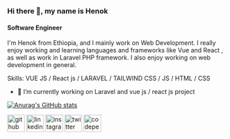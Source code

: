 ### Hi there 👋, my name is Henok
#### Software Engineer
I'm Henok from Ethiopia, and I mainly work on Web Development. I really enjoy working and learning languages and frameworks like Vue and React , as well as work in Laravel PHP framework. I also enjoy working on web development in general.

Skills: VUE JS / React js / LARAVEL / TAILWIND CSS / JS / HTML / CSS

- 🔭 I’m currently working on Laravel and vue js / react js project  

[![Anurag's GitHub stats](https://github-readme-stats.vercel.app/api?username=henok-tesfu)](https://github.com/anuraghazra/github-readme-stats)


[<img src='https://cdn.jsdelivr.net/npm/simple-icons@3.0.1/icons/github.svg' alt='github' height='40'>](https://github.com/Henok-tesfu)  [<img src='https://cdn.jsdelivr.net/npm/simple-icons@3.0.1/icons/linkedin.svg' alt='linkedin' height='40'>](https://www.linkedin.com/in/henok-tesfu-code47//)  [<img src='https://cdn.jsdelivr.net/npm/simple-icons@3.0.1/icons/instagram.svg' alt='instagram' height='40'>](https://www.instagram.com/henok_tesfu/)  [<img src='https://cdn.jsdelivr.net/npm/simple-icons@3.0.1/icons/twitter.svg' alt='twitter' height='40'>](https://twitter.com//TesfuHenok)  [<img src='https://cdn.jsdelivr.net/npm/simple-icons@3.0.1/icons/codepen.svg' alt='codepen' height='40'>](https://codepen.io/henok-tesfu)  






<!--
**henok-tesfu/henok-tesfu** is a ✨ _special_ ✨ repository because its `README.md` (this file) appears on your GitHub profile.

Here are some ideas to get you started:

- 🔭 I’m currently working on ...
- 🌱 I’m currently learning ...
- 👯 I’m looking to collaborate on ...
- 🤔 I’m looking for help with ...
- 💬 Ask me about ...
- 📫 How to reach me: 
- 😄 Pronouns: ...
- ⚡ Fun fact: ...
-->
